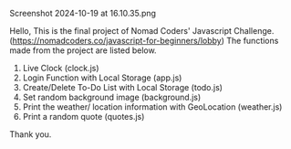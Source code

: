 Screenshot 2024-10-19 at 16.10.35.png

Hello,
This is the final project of Nomad Coders' Javascript Challenge. (https://nomadcoders.co/javascript-for-beginners/lobby)
The functions made from the project are listed below.

1. Live Clock (clock.js)
3. Login Function with Local Storage (app.js)
4. Create/Delete To-Do List with Local Storage (todo.js)
5. Set random background image (background.js)
6. Print the weather/ location information with GeoLocation (weather.js)
7. Print a random quote (quotes.js)

Thank you.
